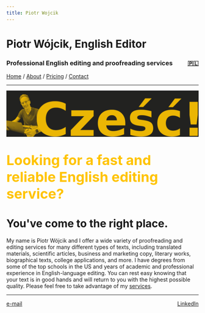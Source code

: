 ```yaml
---
title: Piotr Wojcik
---
```

<link rel="stylesheet" href="style.css">

# Piotr Wójcik, English Editor

<h3><div style="float: left">Professional English editing and proofreading services</div><div style="float: right"><a href="index.html" title="Kliknij tutaj, aby zobaczyć wersję polską">🇵🇱</a></div><div style="clear: both;"></div></h3>

[Home](index_en.md)  /  [About](about.md)  /  [Pricing](pricing.md)  /  [Contact](contact.md)

---

![Banner image of man smiling behind a laptop next to a greeting: "Cześć!"](banner.png "Cześć!")

<p style="font-size: 36px; font-weight: bold; color: #ffc300">Looking for a fast and reliable English editing service?</p>

# You've come to the right place.

My name is Piotr Wójcik and I offer a wide variety of proofreading and editing services for many different types of texts, including translated materials, scientific articles, business and marketing copy, literary works, biographical texts, college applications, and more. I have degrees from some of the top schools in the US and years of academic and professional experience in English-language editing. You can rest easy knowing that your text is in good hands and will return to you with the highest possible quality. Please feel free to take advantage of my [services](pricing.md).

---

<div style="float: left"><a target="_blank" href="https://veilmail.io/e/fuGedM">e-mail</a></div><div style="float: right"><a href="https://linkedin.com/in/pioioiotr">LinkedIn</a></div>
